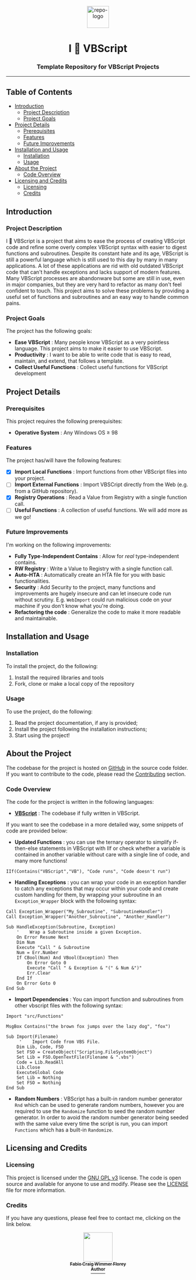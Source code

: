 <div id="repo-header" align="center">
 <img id="repo-logo" alt="repo-logo" src="https://user-images.githubusercontent.com/93403866/160690956-1b725bcc-38af-4316-875c-bd197719b503.png" height="60"></img>
  <h1  id="repo-title"> I 💙 VBScript </h1>
  <h3  id="repo-description" > Template Repository for VBScript Projects </h3>
  <hr>
</div>
<div id="repo-shields"align="center">

</div>

## Table of Contents

- [Introduction](#introduction)
    - [Project Description](#project-description)
    - [Project Goals](#project-goals)
- [Project Details](#project-details)
    - [Prerequisites](#prerequisites)
    - [Features](#features)
    - [Future Improvements](#future-improvements)
- [Installation and Usage](#installation-and-usage)
    - [Installation](#installation)
    - [Usage](#usage)
- [About the Project](#about-the-project)
    - [Code Overview](#code-overview)
- [Licensing and Credits](#licensing-and-credits)
    - [Licensing](#licensing)
    - [Credits](#credits)

## Introduction
### Project Description
I 💙 VBScript is a project that aims to ease the process of creating VBScript code and refine some overly complex VBScript syntax with easier to digest functions and subroutines. Despite its constant hate and its age, VBScript is still a powerful language which is still used to this day by many in many applications. A lot of these applications are rid with old outdated VBScript code that can't handle exceptions and lacks support of modern features. Many VBScript processes are abandonware but some are still in use, even in major companies, but they are very hard to refactor as many don't feel confident to touch. This project aims to solve these problems by providing a useful set of functions and subroutines and an easy way to handle common pains.

### Project Goals
The project has the following goals:

- **Ease VBScript** : Many people know VBScript as a very pointless language. This project aims to make it easier to use VBScript.
- **Productivity** : I want to be able to write code that is easy to read, maintain, and extend, that follows a template.
- **Collect Useful Functions** : Collect useful functions for VBScript development

## Project Details
### Prerequisites
This project requires the following prerequisites:

- **Operative System** : Any Windows OS ≥ 98

### Features
The project has/will have the following features:

- [x] **Import Local Functions** : Import functions from other VBScript files into your project.
- [ ] **Import External Functions** : Import VBSCript directly from the Web (e.g. from a GitHub repository).
- [x] **Registry Operations** : Read a Value from Registry with a single function call.
- [ ] **Useful Functions** : A collection of useful functions. We will add more as we go!

### Future Improvements
I'm working on the following improvements:

- **Fully Type-Independent Contains** : Allow for _real_ type-independent contains.
- **RW Registry** : Write a Value to Registry with a single function call.
- **Auto-HTA** : Automatically create an HTA file for you with basic functionalities.
- **Security** : Add Security to the project, many functions and improvements are hugely insecure and can let insecure code run without scrutiny. E.g. `WebImport` could run malicious code on your machine if you don't know what you're doing.
- **Refactoring the code** : Generalize the code to make it more readable and maintainable.

## Installation and Usage
### Installation
To install the project, do the following:
1. Install the required libraries and tools
2. Fork, clone or make a local copy of the repository

### Usage
To use the project, do the following:
1. Read the project documentation, if any is provided;
2. Install the project following the installation instructions;
4. Start using the project!

## About the Project
The codebase for the project is hosted on [GitHub](github.com) in the source code folder.
If you want to contribute to the code, please read the [Contributing](CONTRIBUTING.md) section.

### Code Overview

The code for the project is written in the following languages:

- **[VBScript](https://en.wikipedia.org/wiki/VBScript)** : The codebase if fully written in VBScript.

If you want to see the codebase in a more detailed way, some snippets of code are provided below:

- **Updated Functions** : you can use the ternary operator to simplify if-then-else statements in VBScript with IIf or check whether a variable is contained in another variable without care with a single line of code, and many more functions!
  
```vbscript
IIf(Contains("VBScript","VB"), "Code runs", "Code doesn't run")
```

- **Handling Exceptions** : you can wrap your code in an exception handler to catch any exceptions that may occur within your code and create custom handling for them, by wrapping your subroutine in an `Exception_Wrapper` block with the following syntax:

```vbscript
Call Exception_Wrapper("My_Subroutine", "SubroutineHandler")
Call Exception_Wrapper("Another_Subroutine", "Another_Handler")

Sub HandleException(Subroutine, Exception)
    '    Wrap a Subroutine inside a given Exception.
    On Error Resume Next
    Dim Num
    Execute "Call " & Subroutine
    Num = Err.Number
    If CBool(Num) And VBool(Exception) Then
        On Error Goto 0
        Execute "Call " & Exception & "(" & Num &")"
        Err.Clear
    End If
    On Error Goto 0
End Sub
```

- **Import Dependencies** : You can import function and subroutines from other vbscript files with the following syntax:

```vbscript
Import "src/Functions"

MsgBox Contains("the brown fox jumps over the lazy dog", "fox")

Sub Import(Filename)
     '    Import Code from VBS File.
    Dim Lib, Code, FSO
    Set FSO = CreateObject("Scripting.FileSystemObject")
    Set Lib = FSO.OpenTextFile(Filename & ".vbs")
    Code = Lib.ReadAll
    Lib.Close
    ExecuteGlobal Code
    Set Lib = Nothing
    Set FSO = Nothing
End Sub
```

- **Random Numbers** : VBScript has a built-in random number generator `Rnd` which can be used to generate random numbers, however you are required to use the `Randomize` function to seed the random number generator. In order to avoid the random number generator being seeded with the same value every time the script is run, you can import `Functions` which has a built-in `Randomize`.

## Licensing and Credits
### Licensing
This project is licensed under the [GNU GPL v3](https://www.gnu.org/licenses/gpl-3.0.html) license. The code is open source and available for anyone to use and modify. Please see the [LICENSE](LICENSE.md) file for more information. 

### Credits
If you have any questions, please feel free to contact me, clicking on the link below.
<div align="center">
    <a href="mailto:fabioflorey@hackermail.com?subject=I%F0%9F%92%99VBSript"><kbd>
    <img src="https://avatars.githubusercontent.com/u/93403866?s=96&v=4" height="80" alt=""/></kbd><br>
    <sub><b>Fabio Craig Wimmer Florey</b></sub><br>
    <sup><b>Author</b></sup>
</div>

